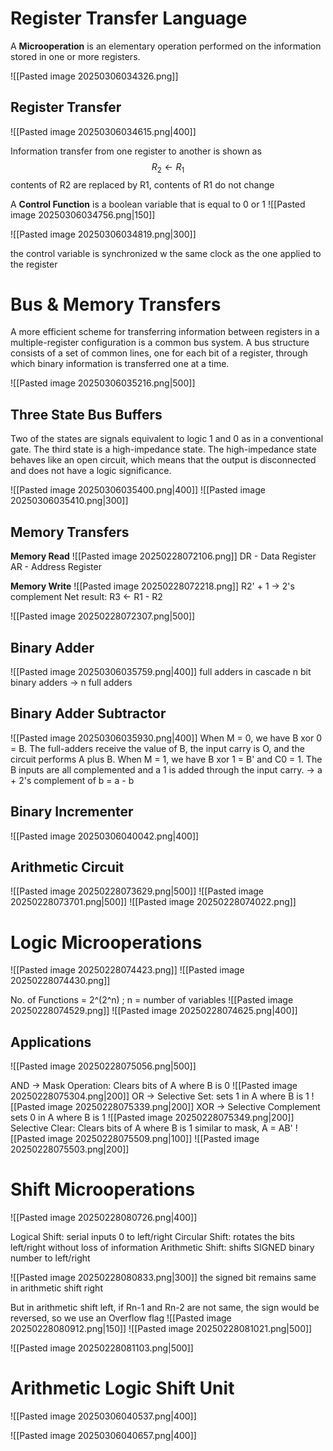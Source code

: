 # Register Transfer Language

A **Microoperation** is an elementary operation performed on the information stored in one or more registers.

![[Pasted image 20250306034326.png]]

## Register Transfer

![[Pasted image 20250306034615.png|400]]

Information transfer from one register to another is shown as 
$$ R_2 \leftarrow R_1$$
contents of R2 are replaced by R1, contents of R1 do not change

A **Control Function** is a boolean variable that is equal to 0 or 1 
![[Pasted image 20250306034756.png|150]]

![[Pasted image 20250306034819.png|300]]

the control variable is synchronized w the same clock as the one applied to the register
# Bus & Memory Transfers

A more efficient scheme for transferring information between registers in a multiple-register configuration is a common bus system. A bus structure consists of a set of common lines, one for each bit of a register, through which binary information is transferred one at a time.

![[Pasted image 20250306035216.png|500]]

## Three State Bus Buffers

Two of the states are signals equivalent to logic 1 and 0 as in a conventional gate. The third state is a high-impedance state. The high-impedance state behaves like an open circuit, which means that the output is disconnected and does not have a logic significance.

![[Pasted image 20250306035400.png|400]]
![[Pasted image 20250306035410.png|300]]
## Memory Transfers

**Memory Read**
![[Pasted image 20250228072106.png]]
DR - Data Register
AR - Address Register

**Memory Write**
![[Pasted image 20250228072218.png]]
R2' + 1 -> 2's complement
Net result: R3 <- R1 - R2

![[Pasted image 20250228072307.png|500]]

## Binary Adder

![[Pasted image 20250306035759.png|400]]
full adders in cascade
n bit binary adders -> n full adders
## Binary Adder Subtractor

![[Pasted image 20250306035930.png|400]]
When M = 0, we have B xor 0 = B. The full-adders receive the value of B, the input carry is O, and the circuit performs A plus B. When M = 1, we have B xor 1 = B' and C0 = 1. The B inputs are all complemented and a 1 is added through the input carry.
-> a + 2's complement of b = a - b
## Binary Incrementer

![[Pasted image 20250306040042.png|400]]
## Arithmetic Circuit

![[Pasted image 20250228073629.png|500]]
![[Pasted image 20250228073701.png|500]]
![[Pasted image 20250228074022.png]]

# Logic Microoperations

![[Pasted image 20250228074423.png]]
![[Pasted image 20250228074430.png]]

No. of Functions = 2^(2^n) ; n = number of variables
![[Pasted image 20250228074529.png]]
![[Pasted image 20250228074625.png|400]]

## Applications

![[Pasted image 20250228075056.png|500]]

AND -> Mask Operation: Clears bits of A where B is 0
![[Pasted image 20250228075304.png|200]]
OR -> Selective Set: sets 1 in A where B is 1
![[Pasted image 20250228075339.png|200]]
XOR -> Selective Complement sets 0 in A where B is 1
![[Pasted image 20250228075349.png|200]]
Selective Clear: Clears bits of A where B is 1
similar to mask, A = AB'
![[Pasted image 20250228075509.png|100]]
![[Pasted image 20250228075503.png|200]]

# Shift Microoperations

![[Pasted image 20250228080726.png|400]]

Logical Shift: serial inputs 0 to left/right
Circular Shift: rotates the bits left/right without loss of information
Arithmetic Shift: shifts SIGNED binary number to left/right

![[Pasted image 20250228080833.png|300]]
the signed bit remains same in arithmetic shift right

But in arithmetic shift left, if Rn-1 and Rn-2 are not same, the sign would be reversed, so we use an Overflow flag
![[Pasted image 20250228080912.png|150]]
![[Pasted image 20250228081021.png|500]]

![[Pasted image 20250228081103.png|500]]

# Arithmetic Logic Shift Unit

![[Pasted image 20250306040537.png|400]]

![[Pasted image 20250306040657.png|400]]